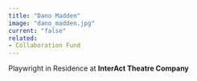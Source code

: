 ```yaml
---
title: "Dano Madden"
image: "dano_madden.jpg"
current: "false"
related:
- Collaboration Fund
---
```


Playwright in Residence at **InterAct Theatre Company**

